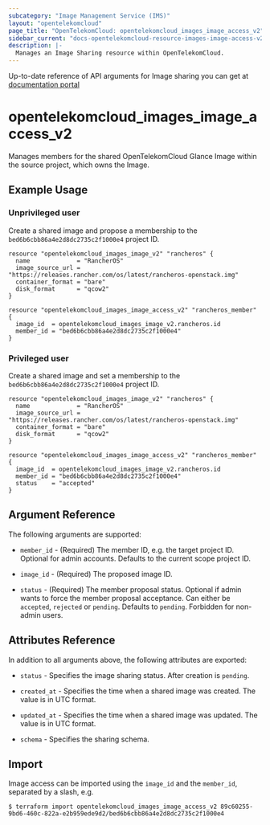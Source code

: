```yaml
---
subcategory: "Image Management Service (IMS)"
layout: "opentelekomcloud"
page_title: "OpenTelekomCloud: opentelekomcloud_images_image_access_v2"
sidebar_current: "docs-opentelekomcloud-resource-images-image-access-v2"
description: |-
  Manages an Image Sharing resource within OpenTelekomCloud.
---
```


Up-to-date reference of API arguments for Image sharing you can get at
[documentation portal](https://docs.otc.t-systems.com/image-management-service/api-ref/native_openstack_apis/image_sharing_native_openstack_apis)

# opentelekomcloud_images_image_access_v2

Manages members for the shared OpenTelekomCloud Glance Image within the source project, which owns the Image.

## Example Usage

### Unprivileged user

Create a shared image and propose a membership to the `bed6b6cbb86a4e2d8dc2735c2f1000e4` project ID.

```hcl
resource "opentelekomcloud_images_image_v2" "rancheros" {
  name             = "RancherOS"
  image_source_url = "https://releases.rancher.com/os/latest/rancheros-openstack.img"
  container_format = "bare"
  disk_format      = "qcow2"
}

resource "opentelekomcloud_images_image_access_v2" "rancheros_member" {
  image_id  = opentelekomcloud_images_image_v2.rancheros.id
  member_id = "bed6b6cbb86a4e2d8dc2735c2f1000e4"
}
```

### Privileged user

Create a shared image and set a membership to the `bed6b6cbb86a4e2d8dc2735c2f1000e4` project ID.

```hcl
resource "opentelekomcloud_images_image_v2" "rancheros" {
  name             = "RancherOS"
  image_source_url = "https://releases.rancher.com/os/latest/rancheros-openstack.img"
  container_format = "bare"
  disk_format      = "qcow2"
}

resource "opentelekomcloud_images_image_access_v2" "rancheros_member" {
  image_id  = opentelekomcloud_images_image_v2.rancheros.id
  member_id = "bed6b6cbb86a4e2d8dc2735c2f1000e4"
  status    = "accepted"
}
```

## Argument Reference

The following arguments are supported:

* `member_id` - (Required) The member ID, e.g. the target project ID. Optional
  for admin accounts. Defaults to the current scope project ID.

* `image_id` - (Required) The proposed image ID.

* `status` - (Required) The member proposal status. Optional if admin wants to force the member
  proposal acceptance. Can either be `accepted`, `rejected` or `pending`. Defaults to
  `pending`. Forbidden for non-admin users.

## Attributes Reference

In addition to all arguments above, the following attributes are exported:

* `status` - Specifies the image sharing status. After creation is `pending`.

* `created_at` - Specifies the time when a shared image was created. The value is in UTC format.

* `updated_at` - Specifies the time when a shared image was updated. The value is in UTC format.

* `schema` - Specifies the sharing schema.

## Import

Image access can be imported using the `image_id` and the `member_id`, separated by a slash, e.g.

```
$ terraform import opentelekomcloud_images_image_access_v2 89c60255-9bd6-460c-822a-e2b959ede9d2/bed6b6cbb86a4e2d8dc2735c2f1000e4
```
